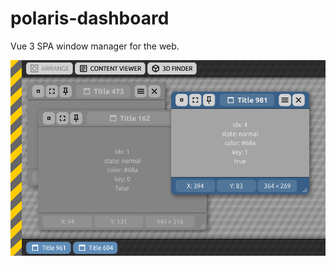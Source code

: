 # polaris-dashboard

Vue 3 SPA window manager for the web.

<p align="center"><img src="docs/screenshot.png"/></p>
